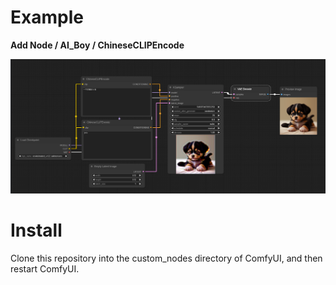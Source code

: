 
# Example
**Add Node / AI_Boy / ChineseCLIPEncode**

![img.png](assets/img.png)

# Install
Clone this repository into the custom_nodes directory of ComfyUI, and then restart ComfyUI.
